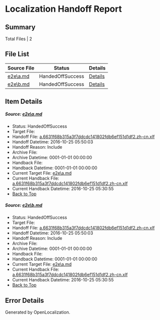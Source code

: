 # <a name='report-top'></a> Localization Handoff Report

## Summary
 Total Files | 2

## File List
 Source File | Status | Details 
 ----------- | ------ | ------- 
 [e2e\a.md](https://github.com/OpenLocalizationTestOrg/ol-test0/blob/47faff2eca19ad882d73ec655cbf0fbb0f7a9f8d/e2e/a.md) | HandedOffSuccess | [Details](#de4a5cf574538f1d434591c717b545fd93041c3a1)
 [e2e\b.md](https://github.com/OpenLocalizationTestOrg/ol-test0/blob/47faff2eca19ad882d73ec655cbf0fbb0f7a9f8d/e2e/b.md) | HandedOffSuccess | [Details](#de4a5cf574538f1d434591c717b545fd93041c3a2)

## Item Details
##### <a name='de4a5cf574538f1d434591c717b545fd93041c3a1'></a> Source: [e2e\a.md](https://github.com/OpenLocalizationTestOrg/ol-test0/blob/47faff2eca19ad882d73ec655cbf0fbb0f7a9f8d/e2e/a.md)
* Status: HandedOffSuccess
* Target File: 
* Handoff File: [a.6631f68b315a3f7ddcdc141802fdb6ef151d1df2.zh-cn.xlf](https://github.com/OpenLocalizationTestOrg/ol-test0-handoff/blob/aaee4879bec95dd0a928fb527fb3a61f3741a615/ol-handoff/OpenLocalizationTestOrg/ol-test0-zhcn/shujia/ht/a.6631f68b315a3f7ddcdc141802fdb6ef151d1df2.zh-cn.xlf)
* Handoff Datetime: 2016-10-25 05:50:03
* Handoff Reason: Include
* Archive File: 
* Archive Datetime: 0001-01-01 00:00:00
* Handback File: 
* Handback Datetime: 0001-01-01 00:00:00
* Current Target File: [e2e\a.md](https://github.com/OpenLocalizationTestOrg/ol-test0-zhcn/blob/70c095f7634441d0c0930b7efb7be4b0c0764f74/e2e/a.md)
* Current Handback File: [a.6631f68b315a3f7ddcdc141802fdb6ef151d1df2.zh-cn.xlf](https://github.com/OpenLocalizationTestOrg/ol-test0-handback/blob/2fffca23d1ea87c40c4195359ae93c114244bf21/ol-handback/OpenLocalizationTestOrg/ol-test0-zhcn/shujia/ht/a.6631f68b315a3f7ddcdc141802fdb6ef151d1df2.zh-cn.xlf)
* Current Handback Datetime: 2016-10-25 05:30:55
* [Back to Top](#report-top)

##### <a name='de4a5cf574538f1d434591c717b545fd93041c3a2'></a> Source: [e2e\b.md](https://github.com/OpenLocalizationTestOrg/ol-test0/blob/47faff2eca19ad882d73ec655cbf0fbb0f7a9f8d/e2e/b.md)
* Status: HandedOffSuccess
* Target File: 
* Handoff File: [a.6631f68b315a3f7ddcdc141802fdb6ef151d1df2.zh-cn.xlf](https://github.com/OpenLocalizationTestOrg/ol-test0-handoff/blob/aaee4879bec95dd0a928fb527fb3a61f3741a615/ol-handoff/OpenLocalizationTestOrg/ol-test0-zhcn/shujia/ht/a.6631f68b315a3f7ddcdc141802fdb6ef151d1df2.zh-cn.xlf)
* Handoff Datetime: 2016-10-25 05:50:03
* Handoff Reason: Include
* Archive File: 
* Archive Datetime: 0001-01-01 00:00:00
* Handback File: 
* Handback Datetime: 0001-01-01 00:00:00
* Current Target File: [e2e\a.md](https://github.com/OpenLocalizationTestOrg/ol-test0-zhcn/blob/70c095f7634441d0c0930b7efb7be4b0c0764f74/e2e/a.md)
* Current Handback File: [a.6631f68b315a3f7ddcdc141802fdb6ef151d1df2.zh-cn.xlf](https://github.com/OpenLocalizationTestOrg/ol-test0-handback/blob/2fffca23d1ea87c40c4195359ae93c114244bf21/ol-handback/OpenLocalizationTestOrg/ol-test0-zhcn/shujia/ht/a.6631f68b315a3f7ddcdc141802fdb6ef151d1df2.zh-cn.xlf)
* Current Handback Datetime: 2016-10-25 05:30:55
* [Back to Top](#report-top)


## Error Details

Generated by OpenLocalization.

